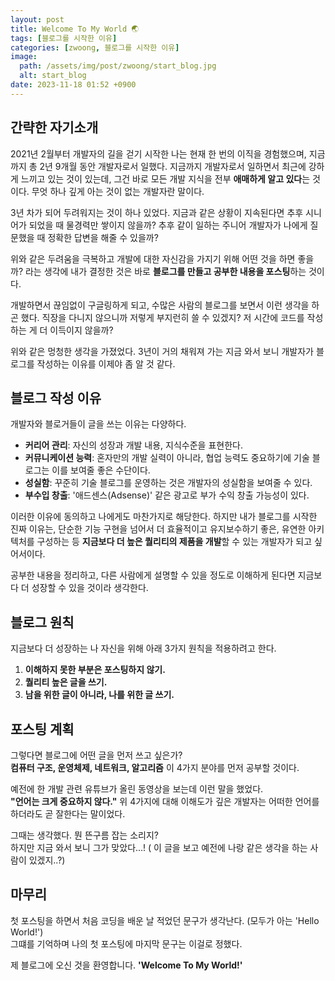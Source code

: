 ```yaml
---
layout: post
title: Welcome To My World 🌏
tags: [블로그를 시작한 이유]
categories: [zwoong, 블로그를 시작한 이유]
image:
  path: /assets/img/post/zwoong/start_blog.jpg
  alt: start_blog
date: 2023-11-18 01:52 +0900
---
```


## 간략한 자기소개

2021년 2월부터 개발자의 길을 걷기 시작한 나는 현재 한 번의 이직을 경험했으며, 지금까지 총 2년 9개월 동안 개발자로서 일했다. 지금까지 개발자로서 일하면서 최근에 강하게 느끼고 있는 것이 있는데, 그건 바로 모든 개발 지식을 전부 **애매하게 알고 있다**는 것이다. 무엇 하나 깊게 아는 것이 없는 개발자란 말이다.

3년 차가 되어 두려워지는 것이 하나 있었다. 지금과 같은 상황이 지속된다면 추후 시니어가 되었을 때 물경력만 쌓이지 않을까? 추후 같이 일하는 주니어 개발자가 나에게 질문했을 때 정확한 답변을 해줄 수 있을까?

위와 같은 두려움을 극복하고 개발에 대한 자신감을 가지기 위해 어떤 것을 하면 좋을까? 라는 생각에 내가 결정한 것은 바로 **블로그를 만들고 공부한 내용을 포스팅**하는 것이다.

개발하면서 끊임없이 구글링하게 되고, 수많은 사람의 블로그를 보면서 이런 생각을 하곤 했다. 직장을 다니지 않으니까 저렇게 부지런히 쓸 수 있겠지? 저 시간에 코드를 작성하는 게 더 이득이지 않을까?

위와 같은 멍청한 생각을 가졌었다. 3년이 거의 채워져 가는 지금 와서 보니 개발자가 블로그를 작성하는 이유를 이제야 좀 알 것 같다.

## 블로그 작성 이유

개발자와 블로거들이 글을 쓰는 이유는 다양하다.

- **커리어 관리**: 자신의 성장과 개발 내용, 지식수준을 표현한다.
- **커뮤니케이션 능력**: 혼자만의 개발 실력이 아니라, 협업 능력도 중요하기에 기술 블로그는 이를 보여줄 좋은 수단이다.
- **성실함**: 꾸준히 기술 블로그를 운영하는 것은 개발자의 성실함을 보여줄 수 있다.
- **부수입 창출**: '애드센스(Adsense)' 같은 광고로 부가 수익 창출 가능성이 있다.

이러한 이유에 동의하고 나에게도 마찬가지로 해당한다. 하지만 내가 블로그를 시작한 진짜 이유는, 단순한 기능 구현을 넘어서 더 효율적이고 유지보수하기 좋은, 유연한 아키텍처를 구성하는 등 **지금보다 더 높은 퀄리티의 제품을 개발**할 수 있는 개발자가 되고 싶어서이다.

공부한 내용을 정리하고, 다른 사람에게 설명할 수 있을 정도로 이해하게 된다면 지금보다 더 성장할 수 있을 것이라 생각한다.

## 블로그 원칙

지금보다 더 성장하는 나 자신을 위해 아래 3가지 원칙을 적용하려고 한다.

1. **이해하지 못한 부분은 포스팅하지 않기.**
2. **퀄리티 높은 글을 쓰기.**
3. **남을 위한 글이 아니라, 나를 위한 글 쓰기.**

## 포스팅 계획

그렇다면 블로그에 어떤 글을 먼저 쓰고 싶은가? <br>
**컴퓨터 구조, 운영체제, 네트워크, 알고리즘** 이 4가지 분야를 먼저 공부할 것이다.

예전에 한 개발 관련 유튜브가 올린 동영상을 보는데 이런 말을 했었다. <br>
**"언어는 크게 중요하지 않다."** 위 4가지에 대해 이해도가 깊은 개발자는 어떠한 언어를 하더라도 곧 잘한다는 말이었다.

그때는 생각했다. 뭔 뜬구름 잡는 소리지? <br>
하지만 지금 와서 보니 그가 맞았다...! ( 이 글을 보고 예전에 나랑 같은 생각을 하는 사람이 있겠지..?)

## 마무리

첫 포스팅을 하면서 처음 코딩을 배운 날 적었던 문구가 생각난다. (모두가 아는 'Hello World!') <br>
그떄를 기억하며 나의 첫 포스팅에 마지막 문구는 이걸로 정했다.

제 블로그에 오신 것을 환영합니다. **'Welcome To My World!'**
